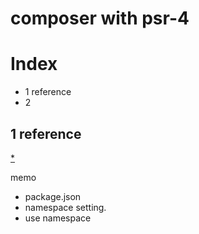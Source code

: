 # composer with psr-4

# Index
- 1 reference
- 2  

## 1 reference

[*](http://qiita.com/yotasasaki/items/cc1a4936c0c92099db5a)

 memo

 - package.json
 - namespace setting.
 - use namespace





